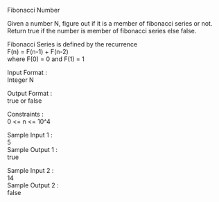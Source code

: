 Fibonacci Number



Given a number N, figure out if it is a member of fibonacci series or not. Return true if the number is member of fibonacci series else false.      

Fibonacci Series is defined by the recurrence        
    F(n) = F(n-1) + F(n-2)         
where F(0) = 0 and F(1) = 1          

Input Format :      
Integer N      

Output Format :      
true or false     

Constraints :    
0 <= n <= 10^4     

Sample Input 1 :       
5       
Sample Output 1 :      
true       

Sample Input 2 :        
14         
Sample Output 2 :       
false     

